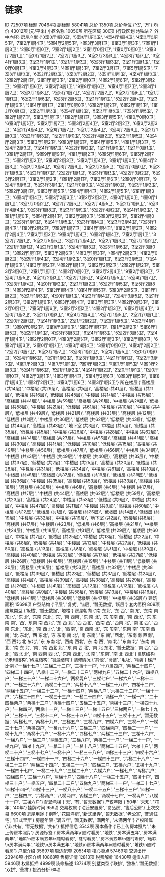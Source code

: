 # 链家

ID 72507项
标题 70464项
副标题 58041项
总价 1350项
总价单位 {'亿', '万'}
均价 43012项 (元/平米)
小区名称 10050项
所在区域 300项 (行政区划 地铁站？ 外中内环)
房屋户型 {'3室3厅1厨3卫', '5室3厅1厨3卫', '4室4厅1厨4卫', '4室3厅2厨5卫', '7室2厅1厨4卫', '5室4厅2厨5卫', '4室3厅3厨1卫', '8室3厅1厨3卫', '7室1厅1厨3卫', '2室0厅1厨0卫', '7室2厅1厨2卫', '2室1厅0厨1卫', '1室0厅0厨0卫', '3室3厅2厨1卫', '1室0厅1厨2卫', '7室2厅1厨3卫', '4室2厅3厨3卫', '4室3厅1厨7卫', '3室4厅1厨3卫', '3室3厅1厨1卫', '3室1厅1厨3卫', '6室3厅1厨3卫', '2室1厅2厨1卫', '1室0厅0厨1卫', '4室3厅4厨3卫', '4室1厅1厨5卫', '7室2厅3厨1卫', '7室5厅1厨5卫', '7室3厅1厨3卫', '6室2厅2厨3卫', '3室3厅2厨2卫', '3室1厅0厨1卫', '4室4厅1厨3卫', '2室2厅2厨1卫', '2室1厅1厨3卫', '2室2厅1厨0卫', '4室2厅1厨6卫', '5室2厅3厨2卫', '9室2厅1厨6卫', '3室3厅3厨1卫', '9室8厅1厨6卫', '6室4厅1厨7卫', '2室3厅1厨2卫', '8室3厅1厨8卫', '7室5厅1厨7卫', '4室2厅2厨2卫', '6室3厅1厨6卫', '1室1厅1厨1卫', '6室2厅1厨6卫', '6室3厅2厨5卫', '3室1厅1厨1卫', '5室2厅2厨4卫', '7室3厅1厨6卫', '5室4厅1厨1卫', '2室1厅0厨0卫', '6室2厅1厨2卫', '6室2厅1厨1卫', '1室2厅0厨1卫', '2室2厅1厨3卫', '5室4厅1厨2卫', '5室3厅1厨6卫', '7室3厅1厨5卫', '7室2厅1厨7卫', '5室3厅1厨1卫', '1室2厅1厨1卫', '3室3厅1厨5卫', '4室0厅0厨0卫', '6室3厅1厨5卫', '5室2厅1厨7卫', '5室3厅2厨4卫', '5室2厅2厨2卫', '6室3厅2厨3卫', '4室2厅4厨4卫', '5室6厅1厨7卫', '5室1厅2厨4卫', '6室4厅2厨6卫', '3室2厅1厨0卫', '8室2厅1厨3卫', '1室2厅1厨0卫', '3室2厅4厨2卫', '5室2厅1厨5卫', '4室4厅2厨3卫', '5室3厅1厨2卫', '9室3厅1厨6卫', '5室4厅1厨5卫', '4室1厅1厨3卫', '5室4厅2厨3卫', '7室4厅1厨7卫', '4室2厅1厨2卫', '1室1厅1厨0卫', '1室1厅0厨1卫', '3室1厅2厨1卫', '9室9厅1厨9卫', '4室1厅1厨2卫', '6室5厅1厨6卫', '9室5厅2厨7卫', '5室2厅1厨2卫', '5室3厅2厨3卫', '3室2厅1厨4卫', '3室1厅1厨0卫', '6室4厅2厨3卫', '5室3厅3厨4卫', '6室3厅2厨6卫', '5室2厅2厨5卫', '1室2厅0厨0卫', '6室3厅1厨8卫', '6室2厅1厨7卫', '2室2厅1厨1卫', '6室3厅1厨2卫', '4室2厅3厨2卫', '6室3厅2厨1卫', '3室2厅1厨2卫', '1室1厅2厨1卫', '7室2厅1厨6卫', '2室0厅0厨1卫', '9室4厅6厨6卫', '5室3厅3厨1卫', '1室1厅0厨0卫', '4室2厅1厨0卫', '9室3厅1厨2卫', '5室2厅3厨1卫', '9室3厅1厨5卫', '5室4厅1厨4卫', '4室2厅1厨5卫', '6室1厅1厨3卫', '6室4厅1厨4卫', '5室2厅2厨3卫', '3室2厅2厨3卫', '4室0厅1厨0卫', '1室0厅1厨1卫', '3室2厅0厨2卫', '4室2厅2厨5卫', '5室2厅4厨5卫', '5室2厅1厨6卫', '5室3厅4厨4卫', '9室3厅1厨8卫', '6室3厅1厨9卫', '5室2厅4厨2卫', '6室4厅1厨2卫', '2室1厅1厨0卫', '5室4厅2厨4卫', '3室2厅2厨0卫', '5室3厅2厨2卫', '5室2厅4厨0卫', '2室3厅1厨1卫', '6室4厅1厨5卫', '5室3厅1厨4卫', '6室3厅2厨4卫', '7室3厅1厨4卫', '1室0厅2厨2卫', '7室3厅1厨7卫', '3室4厅1厨4卫', '8室2厅1厨2卫', '4室2厅2厨4卫', '7室3厅1厨2卫', '9室4厅1厨4卫', '6室2厅1厨4卫', '7室2厅1厨1卫', '3室2厅2厨1卫', '5室2厅5厨5卫', '3室2厅2厨4卫', '5室2厅1厨3卫', '1室2厅1厨2卫', '2室1厅3厨1卫', '4室2厅2厨1卫', '5室4厅1厨3卫', '8室3厅1厨6卫', '3室2厅3厨0卫', '3室2厅1厨1卫', '5室3厅2厨6卫', '4室3厅1厨3卫', '4室4厅2厨2卫', '4室2厅0厨2卫', '5室5厅1厨4卫', '3室4厅1厨2卫', '3室0厅1厨1卫', '6室2厅2厨5卫', '7室4厅1厨6卫', '4室3厅1厨2卫', '4室2厅1厨1卫', '2室2厅2厨2卫', '2室2厅1厨2卫', '5室3厅3厨6卫', '2室1厅1厨1卫', '4室2厅0厨0卫', '3室3厅2厨4卫', '9室2厅1厨3卫', '7室4厅1厨5卫', '4室1厅2厨3卫', '3室2厅1厨5卫', '4室4厅1厨5卫', '5室4厅1厨7卫', '3室3厅1厨4卫', '4室0厅1厨2卫', '2室1厅1厨2卫', '6室2厅1厨5卫', '8室5厅2厨8卫', '4室3厅2厨4卫', '5室2厅1厨4卫', '8室4厅1厨5卫', '5室3厅2厨5卫', '3室1厅1厨2卫', '5室1厅1厨3卫', '4室0厅1厨1卫', '4室2厅1厨4卫', '7室4厅3厨5卫', '3室1厅2厨3卫', '3室2厅1厨6卫', '6室3厅3厨4卫', '2室3厅1厨3卫', '4室2厅0厨3卫', '3室2厅0厨1卫', '7室5厅1厨6卫', '3室2厅2厨2卫', '4室2厅1厨3卫', '6室3厅1厨4卫', '3室0厅1厨2卫', '3室2厅0厨3卫', '6室4厅2厨4卫', '8室7厅1厨5卫', '2室2厅0厨1卫', '2室0厅2厨1卫', '7室4厅1厨3卫', '2室1厅2厨2卫', '7室2厅1厨5卫', '4室2厅4厨1卫', '3室0厅0厨2卫', '2室0厅0厨0卫', '5室3厅1厨7卫', '1室1厅2厨2卫', '5室6厅1厨5卫', '5室2厅1厨1卫', '4室3厅3厨3卫', '6室4厅1厨3卫', '5室2厅3厨3卫', '7室4厅1厨4卫', '2室2厅2厨0卫', '4室3厅2厨6卫', '3室2厅1厨3卫', '8室2厅1厨8卫', '6室2厅1厨3卫', '2室0厅1厨2卫', '4室3厅4厨4卫', '3室1厅0厨0卫', '4室3厅2厨2卫', '2室2厅0厨2卫', '6室3厅1厨7卫', '3室3厅1厨2卫', '5室3厅1厨5卫', '3室0厅0厨0卫', '6室4厅1厨6卫', '1室1厅1厨2卫', '9室3厅1厨9卫', '4室1厅1厨1卫', '3室2厅3厨2卫', '4室2厅2厨3卫', '4室3厅1厨1卫', '7室1厅1厨2卫', '9室2厅1厨5卫', '4室3厅2厨3卫', '5室4厅1厨6卫', '5室1厅1厨2卫', '4室4厅1厨2卫', '2室0厅1厨1卫', '1室0厅1厨0卫', '4室2厅3厨1卫', '4室3厅1厨4卫', '5室4厅2厨6卫', '8室3厅1厨5卫', '8室8厅1厨4卫', '1室2厅2厨1卫', '4室3厅1厨6卫', '4室3厅1厨5卫'}
所在楼层 {'高楼层 (共14层)', '中楼层 (共29层)', '高楼层 (共5层)', '高楼层 (共41层)', '低楼层 (共11层)', '低楼层 (共16层)', '低楼层 (共45层)', '中楼层 (共14层)', '中楼层 (共15层)', '高楼层 (共44层)', '中楼层 (共59层)', '高楼层 (共28层)', '中楼层 (共20层)', '低楼层 (共58层)', '中楼层 (共21层)', '低楼层 (共61层)', '中楼层 (共10层)', '中楼层 (共4层)', '低楼层 (共49层)', '低楼层 (共21层)', '高楼层 (共33层)', '高楼层 (共12层)', '低楼层 (共3层)', '中楼层 (共36层)', '低楼层 (共62层)', '低楼层 (共43层)', '低楼层 (共44层)', '高楼层 (共43层)', '地下室 (共3层)', '中楼层 (共5层)', '低楼层 (共35层)', '低楼层 (共5层)', '中楼层 (共26层)', '中楼层 (共28层)', '中楼层 (共62层)', '高楼层 (共34层)', '高楼层 (共27层)', '中楼层 (共55层)', '高楼层 (共48层)', '高楼层 (共30层)', '高楼层 (共15层)', '低楼层 (共10层)', '低楼层 (共15层)', '高楼层 (共49层)', '中楼层 (共56层)', '低楼层 (共7层)', '低楼层 (共56层)', '中楼层 (共34层)', '中楼层 (共43层)', '中楼层 (共49层)', '中楼层 (共40层)', '高楼层 (共35层)', '中楼层 (共37层)', '低楼层 (共2层)', '中楼层 (共25层)', '高楼层 (共20层)', '低楼层 (共28层)', '中楼层 (共31层)', '低楼层 (共34层)', '中楼层 (共61层)', '高楼层 (共10层)', '中楼层 (共45层)', '高楼层 (共37层)', '低楼层 (共18层)', '低楼层 (共38层)', '低楼层 (共36层)', '中楼层 (共35层)', '高楼层 (共53层)', '低楼层 (共33层)', '高楼层 (共18层)', '高楼层 (共36层)', '中楼层 (共6层)', '高楼层 (共6层)', '中楼层 (共17层)', '高楼层 (共7层)', '中楼层 (共44层)', '高楼层 (共62层)', '低楼层 (共59层)', '高楼层 (共23层)', '高楼层 (共24层)', '中楼层 (共53层)', '低楼层 (共9层)', '中楼层 (共33层)', '中楼层 (共47层)', '高楼层 (共11层)', '中楼层 (共9层)', '高楼层 (共60层)', '中楼层 (共22层)', '低楼层 (共1层)', '高楼层 (共25层)', '低楼层 (共14层)', '低楼层 (共19层)', '中楼层 (共32层)', '中楼层 (共19层)', '地下室 (共2层)', '低楼层 (共8层)', '高楼层 (共17层)', '中楼层 (共23层)', '低楼层 (共6层)', '高楼层 (共21层)', '中楼层 (共24层)', '中楼层 (共18层)', '高楼层 (共31层)', '低楼层 (共29层)', '低楼层 (共60层)', '中楼层 (共7层)', '低楼层 (共25层)', '中楼层 (共13层)', '低楼层 (共22层)', '中楼层 (共8层)', '低楼层 (共4层)', '中楼层 (共12层)', '中楼层 (共27层)', '低楼层 (共50层)', '高楼层 (共13层)', '高楼层 (共8层)', '低楼层 (共31层)', '中楼层 (共30层)', '高楼层 (共40层)', '低楼层 (共32层)', '低楼层 (共17层)', '低楼层 (共27层)', '低楼层 (共26层)', '低楼层 (共48层)', '高楼层 (共19层)', '中楼层 (共11层)', '低楼层 (共20层)', '高楼层 (共16层)', '低楼层 (共53层)', '高楼层 (共32层)', '中楼层 (共38层)', '低楼层 (共39层)', '低楼层 (共23层)', '低楼层 (共37层)', '低楼层 (共24层)', '高楼层 (共4层)', '高楼层 (共39层)', '高楼层 (共38层)', '高楼层 (共29层)', '高楼层 (共26层)', '中楼层 (共41层)', '高楼层 (共22层)', '低楼层 (共12层)', '低楼层 (共40层)', '高楼层 (共9层)', '中楼层 (共58层)', '低楼层 (共13层)', '中楼层 (共16层)', '低楼层 (共41层)', '低楼层 (共30层)', '低楼层 (共47层)', '中楼层 (共39层)'}
建筑面积 15698项
户型结构 {'平层', '复式', '错层', '暂无数据', '跃层'}
套内面积 809项
建筑类型 {'板楼', '暂无数据', '塔楼'}
房屋朝向 {'南 东北', '东 西', '南 东', '东南 南 东北', '东 北', '东南 东北', '东', '南 西南', '东 南 北', '东 东南 西', '南 西北', '东 东南 南', '西', '东南 南 西北', '东 西 北', '西 西北', '西南 西', '西南 北', '南 北 西', '西南 东北', '东北', '南 西 北', '北', '西南', '南 西南 北', '东 东南', '东南 南', '东南 西南', '北 东北', '西 东北', '东 东南 南 北', '南 东南', '东 南', '西北', '东南 南 西南', '西 西北 北 东北', '东 东南 北', '西南 西北', '东 南 西', '南 北', '东南 北', '东南 南 北', '南 东 北', '南', '南 西北 北', '东 南 西 北', '南 北 东北', '暂无数据', '南 西', '西 北', '西北 北', '南 西南 西 北', '东南 西北', '北 南', '东南', '南 北 西北'}
建筑结构 {'未知结构', '砖混结构', '钢混结构'}
装修情况 {'其他', '简装', '毛坯', '精装'}
梯户比例 {'一梯十七户', '三梯二十二户', '三梯十一户', '十八梯四户', '两梯二十四户', '四梯二十四户', '八梯十二户', '一梯二十二户', '两梯九户', '五梯二十六户', '四梯八户', '一梯三十户', '一梯二十六户', '两梯两户', '三梯七户', '一梯六户', '一梯十二户', '一梯三十六户', '两梯二十二户', '两梯十八户', '一梯二十八户', '四梯十二户', '两梯十五户', '一梯三十二户', '一梯十四户', '两梯八户', '六梯三十二户', '一梯十一户', '六梯二十四户', '一梯三十三户', '一梯二十四户', '两梯一户', '一梯一户', '二十四梯两户', '两梯十二户', '两梯十四户', '五梯二十五户', '两梯十三户', '一梯四十九户', '一梯四户', '两梯十一户', '一梯十三户', '一梯十五户', '三梯两户', '一梯七十九户', '三梯十户', '三梯十二户', '一梯三十四户', '四梯十五户', '三梯十五户', '暂无数据', '两梯七户', '两梯十九户', '三梯五户', '三梯九户', '四梯六户', '三梯一户', '一梯三十七户', '两梯四户', '一梯九十六户', '三梯三户', '四梯两户', '四梯二十一户', '一梯十九户', '两梯十六户', '一梯十六户', '四梯七户', '两梯二十三户', '三梯十六户', '一梯八户', '一梯三户', '两梯五户', '三梯八户', '两梯二十一户', '一梯二十一户', '一梯九户', '四梯十九户', '一梯二十户', '一梯十八户', '两梯二十五户', '六梯十户', '两梯二十户', '三梯十七户', '一梯十户', '一梯三十八户', '四梯三十三户', '四梯十六户', '三梯十四户', '一梯四十一户', '四梯二十六户', '一梯四十三户', '六梯二十八户', '一梯二十三户', '两梯三十四户', '五梯三十一户', '四梯三户', '五梯六户', '五梯十九户', '一梯四十七户', '一梯二十九户', '三梯二十户', '六梯六户', '一梯七户', '两梯六户', '四梯四户', '三梯十八户', '两梯十户', '四梯十八户', '一梯三十五户', '四梯十户', '四梯三十户', '一梯五户', '四梯二十二户', '四梯九户', '两梯三十一户', '一梯二十七户', '四梯十四户', '四梯十三户', '一梯八十户', '一梯二十五户', '三梯十三户', '四梯一户', '三梯四户', '六梯两户', '八梯两户', '两梯三户', '两梯十七户', '一梯两户', '八梯十一户', '三梯六户'}
配备电梯 {'无', '有', '暂无数据'}
产权年限 {'50年', '未知', '70年', '40年'}
挂牌时间 959项
交易权属 {'动迁安置房', '商品房', '售后公房'}
上次交易 6600项
房屋用途 {'别墅', '花园洋房', '新式里弄', '暂无数据', '老公寓', '普通住宅', '旧式里弄'}
房屋年限 {'满五年', '暂无数据', '满两年', '未满两年'}
产权所属 {'非共有', '暂无数据', '共有'}
抵押信息 3543项
房本备件 {'已上传房本照片', '未上传房本照片'}
房源标签 {'房本满两年\n随时看房', '地铁', '房本满五年', '房本满两年', '地铁\n房本满五年\n随时看房', '随时看房', '房本满五年\n随时看房', '地铁\n房本满两年', '地铁\n房本满五年', '地铁\n房本满两年\n随时看房', '地铁\n随时看房'}
户型介绍 35697项
周边配套 20534项
核心卖点 57469项
交通出行 23948项
小区介绍 10868项
售房详情 12813项
税费解析 16430项
适宜人群 5946项
权属抵押 4999项
装修描述 13734项
别墅类型 {'联排', '独栋', '暂无数据', '双拼', '叠拼'}
投资分析 68项